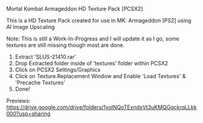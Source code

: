 Mortal Kombat Armageddon HD Texture Pack [PCSX2]

This is a HD Texture Pack created for use in MK: Armageddon [PS2] using AI Image Upscaling

  Note: This is still a Work-In-Progress and I will update it as I go, some textures are still missing though most are done.
  
1) Extract 'SLUS-21410.rar' 
2) Drop Extracted folder inside of 'textures' folder within PCSX2
3) Click on PCSX2 Settings/Graphics
4) Click on Texture Replacement Window and Enable 'Load Textures' & 'Precache Textures'
5) Done!
 
 Previews: https://drive.google.com/drive/folders/1yolNQoTExndxVt3uKMQGqckrqLLkk000?usp=sharing


